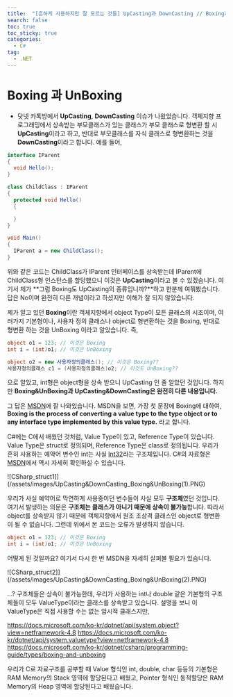 ```yaml
---
title:  "[흔하게 사용하지만 잘 모르는 것들] UpCasting과 DownCasting // Boxing과 UnBoxing"
search: false
toc: true
toc_sticky: true
categories: 
  - C#
tag:
  - .NET
---
```


# Boxing 과 UnBoxing
- 닷넷 카톡방에서 **UpCasting**, **DownCasting** 이슈가 나왔었습니다.
객체지향 프로그래밍에서 상속받는 부모클래스가 있는 클래스가 부모 클래스로 형변환 할 시 **UpCasting**이라고 하고, 반대로 부모클래스를 자식 클래스로 형변환하는 것을 **DownCasting**이라고 합니다.
예를 들어,
```cs
interface IParent
{
  void Hello();
}

class ChildClass : IParent
{
  protected void Hello()
  {

  }
}

void Main()
{
  IParent a = new ChildClass();
}
```
위와 같은 코드는 ChildClass가 IParent 인터페이스를 상속받는데 IParent에 ChildClass형 인스턴스를 할당했으니 이것은 **UpCasting**이라고 볼 수 있겠습니다.
여기서 제가 **그럼 Boxing도 UpCasting의 종류입니까?**하고 한분께 여쭤봤습니다.
답은 No이며 완전히 다른 개념이라고 하셨지만 이해가 잘 되지 않았습니다.

제가 알고 있던 **Boxing**이란
객체지향에서 object Type이 모든 클래스의 시조이며, 여러가지 기본형이나, 사용자 정의 클래스나 object로 형변환하는 것을 Boxing, 반대로 형변환 하는 것을 UnBoxing 이라고 알았습니다.
즉,
```cs
object o1 = 123; // 이것은 Boxing
int i = (int)o1; // 이것은 UnBoxing

object o2 = new 사용자정의클래스(); // 이것은 Boxing??
사용자정의클래스 c1 = (사용자정의클래스)o2; // 이것도 UnBoxing??
```
으로 알았고, int형은 object형을 상속 받으니 UpCasting 인 줄 알았던 것입니다. 하지만 **Boxing&UnBoxing과 UpCasting&DownCasting은 완전히 다른 내용입니다.**

그 답은 [MSDN](https://docs.microsoft.com/ko-kr/dotnet/csharp/programming-guide/types/boxing-and-unboxing)에 잘 나와있습니다.
MSDN을 보면, 가장 첫 문장에 Boxing에 대하여, **Boxing is the process of converting a value type to the type object or to any interface type implemented by this value type.** 라고 합니다.

C#에는 C에서 배웠던 것처럼, Value Type이 있고, Reference Type이 있습니다.
Value Type은 struct로 정의되며, Reference Type은 class로 정의됩니다.
우리가 흔히 사용하는 예약어 변수인 int는 사실 [Int32](https://docs.microsoft.com/ko-kr/dotnet/api/system.int32?view=netframework-4.8)라는 구조체입니다.
C#의 자료형은 [MSDN](https://docs.microsoft.com/ko-kr/dotnet/csharp/language-reference/builtin-types/integral-numeric-types)에서 역시 자세히 확인하실 수 있습니다.

![CSharp_struct1]](/assets/images/UpCasting&DownCasting_Boxing&UnBoxing(1).PNG)

우리가 사실 예약어로 막연하게 사용중이던 변수들이 사실 모두 **구조체**였던 것입니다.
여기서 발생하는 의문은 **구조체는 클래스가 아니기 때문에 상속이 불가능**합니다.
따라서 object를 상속받지 않기 때문에 객체지향에서 원조 조상격 클래스인 object로 형변환이 될 수 없습니다.
그런데 위에서 본 코드는 오류가 발생하지 않습니다.
```cs
object o1 = 123; // 이것은 Boxing
int i = (int)o1; // 이것은 UnBoxing
```
어떻게 된 것일까요?
여기서 다시 한 번 MSDN을 자세히 살펴볼 필요가 있습니다.

![CSharp_struct2]](/assets/images/UpCasting&DownCasting_Boxing&UnBoxing(2).PNG)

...? 구조체들은 상속이 불가능한데, 우리가 사용하는 int나 double 같은 기본형의 구조체들이 모두 ValueType이라는 클래스를 상속받고 있습니다.
설명을 보니 이 ValueType은 직접 사용할 수는 없는 암시적 클래스지만, 

https://docs.microsoft.com/ko-kr/dotnet/api/system.object?view=netframework-4.8
https://docs.microsoft.com/ko-kr/dotnet/api/system.valuetype?view=netframework-4.8
https://docs.microsoft.com/ko-kr/dotnet/csharp/programming-guide/types/boxing-and-unboxing













우리가 C로 자료구조를 공부할 때 Value 형식인 int, double, char 등등의 기본형은 RAM Memory의 Stack 영역에 할당된다고 배웠고, Pointer 형식인 동적할당은 RAM Memory의 Heap 영역에 할당된다고 배웠습니다.

